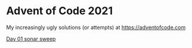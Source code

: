 # Advent of Code 2021

My increasingly ugly solutions (or attempts) at  https://adventofcode.com

[Day 01 sonar sweep](https://github.com/ianhandel/adventofcode_2021/blob/main/day_01/advent_of_code_01.md)